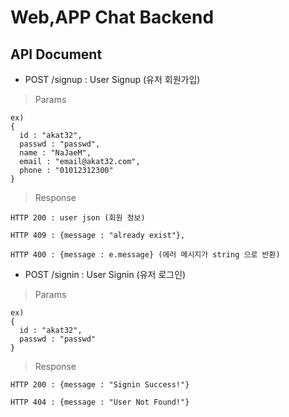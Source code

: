 # Web,APP Chat Backend


## API Document

* POST /signup : User Signup (유저 회원가입)

> Params

    ex)
    {
      id : "akat32",
      passwd : "passwd",
      name : "NaJaeM",
      email : "email@akat32.com",
      phone : "01012312300"
    }

> Response

    HTTP 200 : user json (회원 정보)

    HTTP 409 : {message : "already exist"},

    HTTP 400 : {message : e.message} (에러 메시지가 string 으로 반환)

* POST /signin : User Signin (유저 로그인)

> Params

    ex)
    {
      id : "akat32",
      passwd : "passwd"
    }
> Response

    HTTP 200 : {message : "Signin Success!"}

    HTTP 404 : {message : "User Not Found!"}
